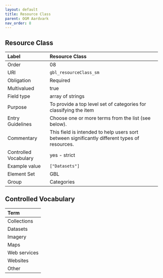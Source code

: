 ```yaml
---
layout: default
title: Resource Class
parent: OGM Aardvark
nav_order: 8
---
```


## Resource Class

| Label                 | Resource Class          |
|:----------------------|:------------------------|
| Order                 | 08                      |
| URI                   | `gbl_resourceClass_sm`  |
| Obligation            | Required                |
| Multivalued           | true                    |
| Field type            | array of strings        |
| Purpose               | To provide a top level set of categories for classifying the item |
| Entry Guidelines      | Choose one or more terms from the list (see below). |
| Commentary            | This field is intended to help users sort between significantly different types of resources. |
| Controlled Vocabulary | yes - strict            |
| Example value         | `["Datasets"]`          |
| Element Set           | GBL                     |
| Group                 | Categories              |

## Controlled Vocabulary

| Term         |
| :----------- |
| Collections  |
| Datasets     |
| Imagery      |
| Maps         |
| Web services |
| Websites     |
| Other        |
